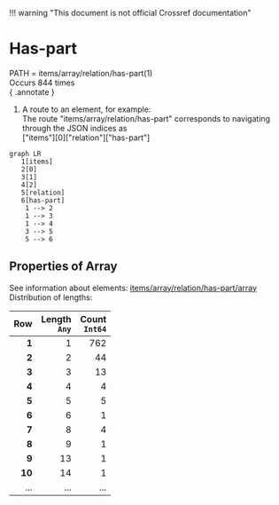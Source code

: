 !!! warning "This document is not official Crossref documentation"
# Has-part
PATH = items/array/relation/has-part(1)  
Occurs 844 times  
{ .annotate }

1. A route to an element, for example:  
   The route "items/array/relation/has-part" corresponds to navigating through the JSON indices as  
   ["items"][0]["relation"]["has-part"]  

```mermaid
graph LR
   1[items]
   2[0]
   3[1]
   4[2]
   5[relation]
   6[has-part]
    1 --> 2
    1 --> 3
    1 --> 4
    3 --> 5
    5 --> 6
```


## Properties of Array
See information about elements: [items/array/relation/has-part/array](array/index.md)  
Distribution of lengths:  

| **Row** | **Length**<br>`Any` | **Count**<br>`Int64` |
|--------:|--------------------:|---------------------:|
| **1**   | 1                   | 762                  |
| **2**   | 2                   | 44                   |
| **3**   | 3                   | 13                   |
| **4**   | 4                   | 4                    |
| **5**   | 5                   | 5                    |
| **6**   | 6                   | 1                    |
| **7**   | 8                   | 4                    |
| **8**   | 9                   | 1                    |
| **9**   | 13                  | 1                    |
| **10**  | 14                  | 1                    |
| ... | ... | ... |

